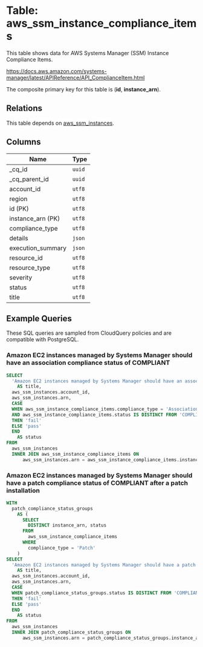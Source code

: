 # Table: aws_ssm_instance_compliance_items

This table shows data for AWS Systems Manager (SSM) Instance Compliance Items.

https://docs.aws.amazon.com/systems-manager/latest/APIReference/API_ComplianceItem.html

The composite primary key for this table is (**id**, **instance_arn**).

## Relations

This table depends on [aws_ssm_instances](aws_ssm_instances.md).

## Columns

| Name          | Type          |
| ------------- | ------------- |
|_cq_id|`uuid`|
|_cq_parent_id|`uuid`|
|account_id|`utf8`|
|region|`utf8`|
|id (PK)|`utf8`|
|instance_arn (PK)|`utf8`|
|compliance_type|`utf8`|
|details|`json`|
|execution_summary|`json`|
|resource_id|`utf8`|
|resource_type|`utf8`|
|severity|`utf8`|
|status|`utf8`|
|title|`utf8`|

## Example Queries

These SQL queries are sampled from CloudQuery policies and are compatible with PostgreSQL.

### Amazon EC2 instances managed by Systems Manager should have an association compliance status of COMPLIANT

```sql
SELECT
  'Amazon EC2 instances managed by Systems Manager should have an association compliance status of COMPLIANT'
    AS title,
  aws_ssm_instances.account_id,
  aws_ssm_instances.arn,
  CASE
  WHEN aws_ssm_instance_compliance_items.compliance_type = 'Association'
  AND aws_ssm_instance_compliance_items.status IS DISTINCT FROM 'COMPLIANT'
  THEN 'fail'
  ELSE 'pass'
  END
    AS status
FROM
  aws_ssm_instances
  INNER JOIN aws_ssm_instance_compliance_items ON
      aws_ssm_instances.arn = aws_ssm_instance_compliance_items.instance_arn;
```

### Amazon EC2 instances managed by Systems Manager should have a patch compliance status of COMPLIANT after a patch installation

```sql
WITH
  patch_compliance_status_groups
    AS (
      SELECT
        DISTINCT instance_arn, status
      FROM
        aws_ssm_instance_compliance_items
      WHERE
        compliance_type = 'Patch'
    )
SELECT
  'Amazon EC2 instances managed by Systems Manager should have a patch compliance status of COMPLIANT after a patch installation'
    AS title,
  aws_ssm_instances.account_id,
  aws_ssm_instances.arn,
  CASE
  WHEN patch_compliance_status_groups.status IS DISTINCT FROM 'COMPLIANT'
  THEN 'fail'
  ELSE 'pass'
  END
    AS status
FROM
  aws_ssm_instances
  INNER JOIN patch_compliance_status_groups ON
      aws_ssm_instances.arn = patch_compliance_status_groups.instance_arn;
```


